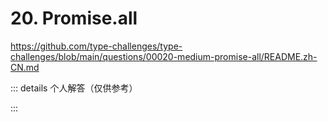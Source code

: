 # 20. Promise.all

https://github.com/type-challenges/type-challenges/blob/main/questions/00020-medium-promise-all/README.zh-CN.md

::: details 个人解答（仅供参考）
<!--@include: ./solution.md-->
:::